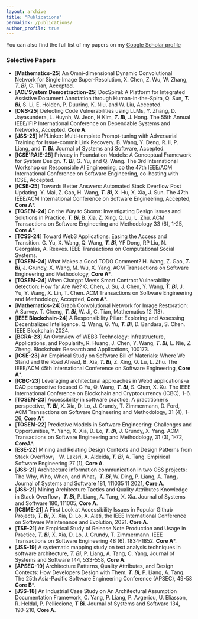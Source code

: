 ```yaml
---
layout: archive
title: "Publications"
permalink: /publications/
author_profile: true
---
```


You can also find the full list of my papers on my [Google Scholar profile](https://scholar.google.com.au/citations?hl=en&user=0ixOsn8AAAAJ&view_op=list_works&gmla=AILGF5WCo5O6ZNXH1GxUplKkThtlPzvQ80-3bVputjiKg3Fm7urI711dxnsWNga0pIdqvbxlP9ryuyb0eoy91udq)


### Selective Papers 


- [**Mathematics-25**] An Omni-dimensional Dynamic Convolutional Network for Single Image Super-Resolution, X. Chen, Z. Wu, W. Zhang, ***T. Bi***, C. Tian, Accepted.
- [**ACL'System Demostraction-25**] DocSpiral: A Platform for Integrated Assistive Document Annotation through Human-in-the-Spira, Q. Sun, ***T. Bi***, S. Li, E. Holden, P. Duuring, K. Niu, and W. Liu, Accepted. 
- [**DNS-25**] Detecting Code Vulnerabilities using LLMs, Y. Zhang, D. Jayasundera, L. Huynh, W. Jeon, H Kim, ***T. Bi***, J. Hong. The 55th Annual IEEE/IFIP International Conference on Dependable Systems and Networks, Accepted. **Core A**. 
- [**JSS-25**] MPLinker: Multi-template Prompt-tuning with Adversarial Training for Issue-commit Link Recovery. B. Wang, Y. Deng, R. li, P. Liang, and ***T. Bi***. Journal of Systems and Software, Accepted. 
- [**ICSE'RAIE-25**] Privacy in Foundation Models: A Conceptual Framework for System Design. ***T. Bi***, G. Yu, and Q. Wang. The 3rd International Workshop on Responsible AI Engineering, co the 47th IEEE/ACM International Conference on Software Engineering, co-hosting with ICSE, Accepted. 
- [**ICSE-25**] Towards Better Answers: Automated Stack Overflow Post Updating. Y. Mai, Z. Gao, H. Wang, ***T. Bi***, X. Hu, X. Xia, J. Sun. The 47th IEEE/ACM International Conference on Software Engineering, Accepted, **Core A***. 
- [**TOSEM-24**] On the Way to Sboms: Investigating Design Issues and Solutions in Practice. ***T. Bi***, B. Xia, Z. Xing, Q. Lu, L. Zhu. ACM Transactions on Software Engineering and Methodology 33 (6), 1-25, **Core A***.
- [**TCSS-24**] Toward Web3 Applications: Easing the Access and Transition. G. Yu, X. Wang, Q. Wang, ***T. Bi***, YF Dong, RP Liu, N. Georgalas, A. Reeves. IEEE Transactions on Computational Social Systems.
- [**TOSEM-24**] What Makes a Good TODO Comment? H. Wang, Z. Gao, ***T. Bi***, J. Grundy, X. Wang, M. Wu, X. Yang, ACM Transactions on Software Engineering and Methodology, **Core A***.
- [**TOSEM-24**] When Chatgpt Meets Smart Contract Vulnerability detection: How far Are We? C. Chen, J. Su, J. Chen, Y. Wang, ***T. Bi***, J. Yu, Y. Wang, X. Lin, T. Chen. ACM Transactions on Software Engineering and Methodology, Accepted, **Core A***.
- [**Mathematics-24**]Graph Convolutional Network for Image Restoration: A Survey. T. Cheng, ***T. Bi***, W. Ji, C. Tian, Mathematics 12 (13).
- [**IEEE Blockchain-24**] A Responsibility Pillar: Exploring and Assessing Decentralized Intelligence. Q. Wang, G. Yu, ***T. Bi***, D. Bandara, S. Chen. IEEE Blockchain 2024.
- [**BCRA-23**] An Overview of WEB3 Technology: Infrastructure, Applications, and Popularity, R. Huang, J. Chen, Y. Wang, ***T. Bi***, L. Nie, Z. Zheng. Blockchain: Research and Applications, 100173.
- [**ICSE-23**] An Empirical Study on Software Bill of Materials: Where We Stand and the Road Ahead, B. Xia, ***T. Bi***, Z. Xing, Q. Lu, L. Zhu. The IEEE/ACM 45th International Conference on Software Engineering, **Core A***.
- [**ICBC-23**] Leveraging architectural approaches in Web3 applications-a DAO perspective focused G Yu, Q. Wang, ***T. Bi***, S. Chen, X. Xu. The IEEE International Conference on Blockchain and Cryptocurrency (ICBC), 1-6.
- [**TOSEM-23**] Accessibility in software practice: A practitioner’s perspective, ***T. Bi***, X. Xia, D. Lo, J. Grundy, T. Zimmermann, D. Ford, ACM Transactions on Software Engineering and Methodology, 31 (4), 1-26, **Core A***.
- [**TOSEM-22**] Predictive Models in Software Engineering: Challenges and Opportunities, Y. Yang, X. Xia, D. Lo, ***T. Bi***, J. Grundy, X. Yang. ACM Transactions on Software Engineering and Methodology, 31 (3), 1-72, **CoreA***.
- [**ESE-22**] Mining and Relating Design Contexts and Design Patterns from Stack Overflow， W. Laksri, A. Aldeida, ***T. Bi***, A. Tang. Empirical Software Engineering 27 (1), **Core A**.
- [**JSS-21**] Architecture information communication in two OSS projects: The Why, Who, When, and What，***T. Bi***, W. Ding, P. Liang, A. Tang， Journal of Systems and Software 181, 111035	11	2021, **Core A**.
- [**JSS-21**] Mining Architecture Tactics and Quality Attributes Knowledge in Stack Overflow，***T. Bi***, P. Liang, A. Tang, X. Xia. Journal of Systems and Software 180, 111005, **Core A**.
- [**ICSME-21**] A First Look at Accessibility Issues in Popular Github Projects, ***T. Bi***, X. Xia, D. Lo, A. Aleti, the IEEE International Conference on Software Maintenance and Evolution, 2021. **Core A**.
- [**TSE-21**] An Empirical Study of Release Note Production and Usage in Practice, ***T. Bi***, X. Xia, D. Lo, J. Grundy, T. Zimmermann. IEEE Transactions on Software Engineering 48 (6), 1834-1852. **Core A***.
- [**JSS-19**] A systematic mapping study on text analysis techniques in software architecture, ***T. Bi***, P. Liang, A. Tang, C. Yang, Journal of Systems and Software 144, 533-558, **Core A**.
- [**APSEC-19**] Architecture Patterns, Quality Attributes, and Design Contexts: How Developers Design with Them, ***T. Bi***, P. Liang, A. Tang. The 25th Asia-Pacific Software Engineering Conference (APSEC), 49-58 **Core B***.
- [**JSS-18**] An Industrial Case Study on An Architectural Assumption Documentation Framework, C. Yang, P. Liang, P. Avgeriou, U. Eliasson, R. Heldal, P. Pelliccione, **T Bi**. Journal of Systems and Software 134, 190-210, **Core A**.
